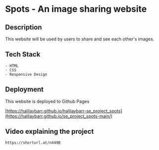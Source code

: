 # Spots - An image sharing website

## Description

This website will be used by users to share and see each other's images.

## Tech Stack

    - HTML
    - CSS
    - Responsive Design

## Deployment

This website is deployed to Github Pages

[https://halilaybarr.github.io/halilaybarr-se_project_spots](https://halilaybarr.github.io/se_project_spots-main/)

## Video explaining the project

    https://shorturl.at/n449B
